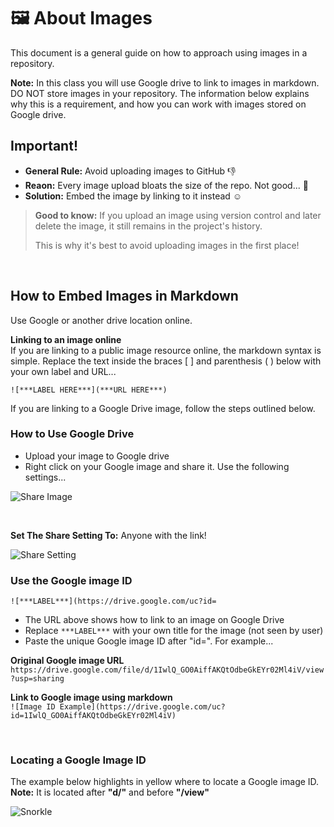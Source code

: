 
# 🖼 About Images

This document is a general guide on how to approach using images in a repository. 

**Note:** In this class you will use Google drive to link to images in markdown. DO NOT store images in your repository. The information below explains why this is a requirement, and how you can work with images stored on Google drive. 



## Important! 

* **General Rule:** Avoid uploading images to GitHub  👎
* **Reaon:** Every image upload bloats the size of the repo. Not good... 👿 
* **Solution:** Embed the image by linking to it instead  ☺️

> **Good to know:** If you upload an image using version control and later delete the image, it still remains in the project's history. 
> 
> This is why it's best to avoid uploading images in the first place! 

<br>

## How to Embed Images in Markdown

Use Google or another drive location online. 

**Linking to an image online**  
If you are linking to a public image resource online, the markdown syntax is simple. Replace the text inside the braces [ ] and parenthesis ( ) below with your own label and URL...

`![***LABEL HERE***](***URL HERE***)`

If you are linking to a Google Drive image, follow the steps outlined below.

### How to Use Google Drive

* Upload your image to Google drive 
* Right click on your Google image and share it. Use the following settings...

![Share Image](https://drive.google.com/uc?id=1A3TpbXDbJ7YUF3vnEetlddhZJipI7Kg7)

<br>

**Set The Share Setting To:** Anyone with the link!

![Share Setting](https://drive.google.com/uc?id=1ACto6zZGkjFxTicnv0Q80_Wa-tp37rSv)


### Use the Google image ID 

`![***LABEL***](https://drive.google.com/uc?id=`

* The URL above shows how to link to an image on Google Drive
* Replace `***LABEL***` with your own title for the image (not seen by user)
* Paste the unique Google image ID after "id=". For example...   

**Original Google image URL**  
`https://drive.google.com/file/d/1IwlQ_GO0AiffAKQtOdbeGkEYr02Ml4iV/view?usp=sharing`

**Link to Google image using markdown**  
`![Image ID Example](https://drive.google.com/uc?id=1IwlQ_GO0AiffAKQtOdbeGkEYr02Ml4iV)`

<br>

### Locating a Google Image ID 
The example below highlights in yellow where to locate a Google image ID.  
**Note:** It is located after **"d/"** and before **"/view"**

![Snorkle](https://drive.google.com/file/d/1jKy-TwGUw4p5eUg-I1x1AZytVTcgoKqv/view?usp=sharing)




